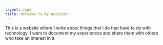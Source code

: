 ```yaml
---
layout: page
title: Welcome to My Website!
---
```


This is a website where I write about things that I do that have to do with technology.
I want to document my experiences and share them with others who take an interest in it.
